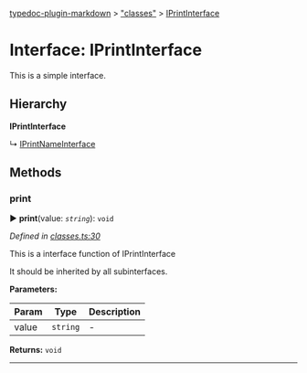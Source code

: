 [typedoc-plugin-markdown](../README.md) > ["classes"](../modules/_classes_.md) > [IPrintInterface](../interfaces/_classes_.iprintinterface.md)



# Interface: IPrintInterface


This is a simple interface.

## Hierarchy

**IPrintInterface**

↳  [IPrintNameInterface](_classes_.iprintnameinterface.md)









## Methods
<a id="print"></a>

###  print

► **print**(value: *`string`*): `void`




*Defined in [classes.ts:30](https://github.com/tgreyuk/typedoc-plugin-markdown/blob/master/tests/src/classes.ts#L30)*



This is a interface function of IPrintInterface

It should be inherited by all subinterfaces.


**Parameters:**

| Param  | Type                | Description  |
| ------ | ------------------- | ------------ |
| value | `string` | - |





**Returns:** `void`





___


